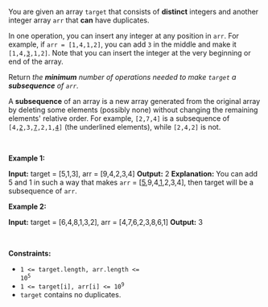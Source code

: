 You are given an array `` target `` that consists of __distinct__ integers and another integer array `` arr `` that __can__ have duplicates.

In one operation, you can insert any integer at any position in `` arr ``. For example, if `` arr = [1,4,1,2] ``, you can add `` 3 `` in the middle and make it <code>[1,4,<u>3</u>,1,2]</code>. Note that you can insert the integer at the very beginning or end of the array.

Return _the __minimum__ number of operations needed to make _`` target ``_ a __subsequence__ of _`` arr ``_._

A __subsequence__ of an array is a new array generated from the original array by deleting some elements (possibly none) without changing the remaining elements' relative order. For example, `` [2,7,4] `` is a subsequence of <code>[4,<u>2</u>,3,<u>7</u>,2,1,<u>4</u>]</code> (the underlined elements), while `` [2,4,2] `` is not.

&nbsp;

__Example 1:__

<strong>Input:</strong> target = [5,1,3], arr = [9,4,2,3,4]
    <strong>Output:</strong> 2
    <strong>Explanation:</strong> You can add 5 and 1 in such a way that makes <code>arr</code> = [<u>5</u>,9,4,<u>1</u>,2,3,4], then target will be a subsequence of <code>arr</code>.

__Example 2:__

<strong>Input:</strong> target = [6,4,8,1,3,2], arr = [4,7,6,2,3,8,6,1]
    <strong>Output:</strong> 3

&nbsp;

__Constraints:__

*   <code>1 &lt;= target.length, arr.length &lt;= 10<sup>5</sup></code>
*   <code>1 &lt;= target[i], arr[i] &lt;= 10<sup>9</sup></code>
*   `` target `` contains no duplicates.